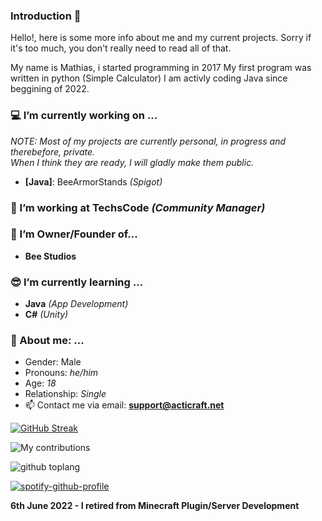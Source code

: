 
### Introduction 👋
  Hello!, here is some more info about me and my current projects. Sorry if it's too much, you don't really need to read all of that.
  
  My name is Mathias, i started programming in 2017 My first program was written in python (Simple Calculator)
  I am activly coding Java since beggining of 2022.

### 💻 I’m currently working on ...
*NOTE: Most of my projects are currently personal, in progress and therebefore, private.*                                              
*When I think they are ready, I will gladly make them public.*
  - **[Java]**: BeeArmorStands *(Spigot)*

### &#x1F499; I’m working at TechsCode *(Community Manager)*

### 🧟 I’m Owner/Founder of...
  - **Bee Studios**
  
### 😎 I’m currently learning ...
  - **Java** *(App Development)*
  - **C#** *(Unity)*


### 💌 About me: ...
  - Gender: Male
  - Pronouns: *he/him* 
  - Age: *18*
  - Relationship: *Single*
  - 📫 Contact me via email: **support@acticraft.net**

[![GitHub Streak](https://github-readme-streak-stats.herokuapp.com/?user=PxLib&theme=tokyonight)](https://git.io/streak-stats)

![My contributions](https://github-readme-stats.vercel.app/api?username=PxLib&show_icons=true&theme=tokyonight)

![github toplang](https://github-readme-stats.vercel.app/api/top-langs/?username=PxLib&layout=compact&theme=tokyonight)

[![spotify-github-profile](https://spotify-github-profile.vercel.app/api/view?uid=vhi55e1fsjn7f3tme4d1q66gj&cover_image=true&theme=default&bar_color=66d9ff&bar_color_cover=true)](https://spotify-github-profile.vercel.app/api/view?uid=vhi55e1fsjn7f3tme4d1q66gj&redirect=true)

**6th June 2022 - I retired from Minecraft Plugin/Server Development**
